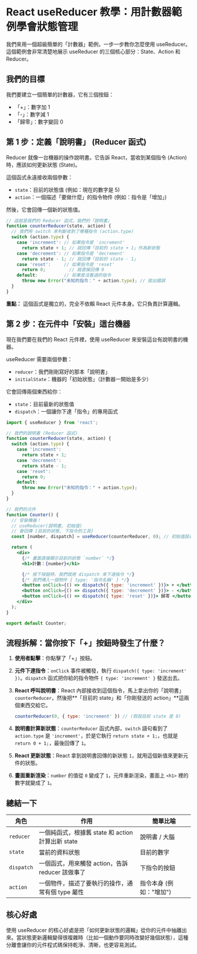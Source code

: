 # React useReducer 教學：用計數器範例學會狀態管理

我們來用一個超級簡單的「計數器」範例，一步一步教你怎麼使用 useReducer。
這個範例會非常清楚地展示 useReducer 的三個核心部分：State、Action 和 Reducer。

## 我們的目標

我們要建立一個簡單的計數器，它有三個按鈕：
- 「+」：數字加 1
- 「-」：數字減 1
- 「歸零」：數字變回 0

## 第 1 步：定義「說明書」 (Reducer 函式)

Reducer 就像一台機器的操作說明書。它告訴 React，當收到某個指令 (Action) 時，應該如何更新狀態 (State)。

這個函式永遠接收兩個參數：
- `state`：目前的狀態值 (例如：現在的數字是 5)
- `action`：一個描述「要做什麼」的指令物件 (例如：指令是「增加」)

然後，它會回傳一個新的狀態值。

```javascript
// 這就是我們的 Reducer 函式，我們的「說明書」
function counterReducer(state, action) {
  // 我們用 switch 來判斷收到了哪種指令 (action.type)
  switch (action.type) {
    case 'increment': // 如果指令是 'increment'
      return state + 1; // 就回傳「目前的 state + 1」作為新狀態
    case 'decrement': // 如果指令是 'decrement'
      return state - 1; // 就回傳「目前的 state - 1」
    case 'reset':     // 如果指令是 'reset'
      return 0;         // 就直接回傳 0
    default:          // 如果是沒看過的指令
      throw new Error("未知的指令：" + action.type); // 拋出錯誤
  }
}
```

**重點：** 這個函式是獨立的，完全不依賴 React 元件本身。它只負責計算邏輯。

## 第 2 步：在元件中「安裝」這台機器

現在我們要在我們的 React 元件裡，使用 useReducer 來安裝這台有說明書的機器。

useReducer 需要兩個參數：
- `reducer`：我們剛剛寫好的那本「說明書」
- `initialState`：機器的「初始狀態」（計數器一開始是多少）

它會回傳兩個東西給你：
- `state`：目前最新的狀態值
- `dispatch`：一個讓你下達「指令」的專用函式

```jsx
import { useReducer } from 'react';

// 我們的說明書 (Reducer 函式)
function counterReducer(state, action) {
  switch (action.type) {
    case 'increment':
      return state + 1;
    case 'decrement':
      return state - 1;
    case 'reset':
      return 0;
    default:
      throw new Error("未知的指令：" + action.type);
  }
}

// 我們的元件
function Counter() {
  // 安裝機器！
  // useReducer(說明書, 初始值)
  // 會回傳 [目前的狀態, 下指令的工具]
  const [number, dispatch] = useReducer(counterReducer, 0); // 初始值設為 0

  return (
    <div>
      {/* 畫面直接顯示目前的狀態 `number` */}
      <h1>計數：{number}</h1>

      {/* 按下按鈕時，我們就用 dispatch 來下達指令 */}
      {/* 我們傳入一個物件 { type: '指令名稱' } */}
      <button onClick={() => dispatch({ type: 'increment' })}> + </button>
      <button onClick={() => dispatch({ type: 'decrement' })}> - </button>
      <button onClick={() => dispatch({ type: 'reset' })}> 歸零 </button>
    </div>
  );
}

export default Counter;
```

## 流程拆解：當你按下「+」按鈕時發生了什麼？

1. **使用者點擊**：你點擊了「+」按鈕。

2. **元件下達指令**：`onClick` 事件被觸發，執行 `dispatch({ type: 'increment' })`。`dispatch` 函式把你給的指令物件 `{ type: 'increment' }` 發送出去。

3. **React 呼叫說明書**：React 內部接收到這個指令，馬上拿出你的「說明書」`counterReducer`，然後把**「目前的 state」和「你剛發送的 action」**這兩個東西交給它。
   ```javascript
   counterReducer(0, { type: 'increment' }) // (假設目前 state 是 0)
   ```

4. **說明書計算新狀態**：`counterReducer` 函式內部，`switch` 語句看到了 `action.type` 是 `'increment'`，於是它執行 `return state + 1;`，也就是 `return 0 + 1;`，最後回傳了 `1`。

5. **React 更新狀態**：React 拿到說明書回傳的新狀態 `1`，就用這個新值來更新元件的狀態。

6. **畫面重新渲染**：`number` 的值從 `0` 變成了 `1`，元件重新渲染，畫面上 `<h1>` 裡的數字就變成了 `1`。

## 總結一下

| 角色 | 作用 | 簡單比喻 |
|------|------|----------|
| `reducer` | 一個純函式，根據舊 state 和 action 計算出新 state | 說明書 / 大腦 |
| `state` | 當前的資料狀態 | 目前的數字 |
| `dispatch` | 一個函式，用來觸發 action，告訴 reducer 該做事了 | 下指令的按鈕 |
| `action` | 一個物件，描述了要執行的操作，通常有個 type 屬性 | 指令本身 (例如："增加") |

## 核心好處

使用 useReducer 的核心好處是把「如何更新狀態的邏輯」從你的元件中抽離出來。當狀態更新邏輯變得很複雜時（比如一個動作要同時改變好幾個狀態），這種分離會讓你的元件程式碼保持乾淨、清晰，也更容易測試。
